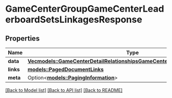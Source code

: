 # GameCenterGroupGameCenterLeaderboardSetsLinkagesResponse

## Properties

Name | Type | Description | Notes
------------ | ------------- | ------------- | -------------
**data** | [**Vec<models::GameCenterDetailRelationshipsGameCenterLeaderboardSetsDataInner>**](GameCenterDetail_relationships_gameCenterLeaderboardSets_data_inner.md) |  | 
**links** | [**models::PagedDocumentLinks**](PagedDocumentLinks.md) |  | 
**meta** | Option<[**models::PagingInformation**](PagingInformation.md)> |  | [optional]

[[Back to Model list]](../README.md#documentation-for-models) [[Back to API list]](../README.md#documentation-for-api-endpoints) [[Back to README]](../README.md)


